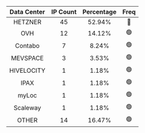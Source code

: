 | Data Center | IP Count | Percentage | Freq |
|:------------:|:--------:|:-----------:|:-----:|
| HETZNER | 45 | 52.94% | 🔴 |
| OVH | 12 | 14.12% | 🟢 |
| Contabo | 7 | 8.24% | 🟢 |
| MEVSPACE | 3 | 3.53% | 🟢 |
| HIVELOCITY | 1 | 1.18% | 🟢 |
| IPAX | 1 | 1.18% | 🟢 |
| myLoc | 1 | 1.18% | 🟢 |
| Scaleway | 1 | 1.18% | 🟢 |
| OTHER | 14 | 16.47% | 🟢 |